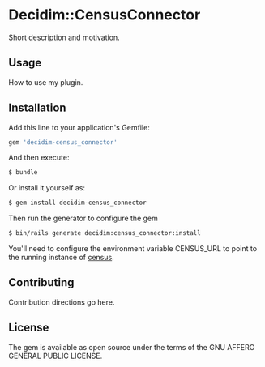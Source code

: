 # Decidim::CensusConnector
Short description and motivation.

## Usage
How to use my plugin.

## Installation
Add this line to your application's Gemfile:

```ruby
gem 'decidim-census_connector'
```

And then execute:
```bash
$ bundle
```

Or install it yourself as:
```bash
$ gem install decidim-census_connector
```

Then run the generator to configure the gem

```bash
$ bin/rails generate decidim:census_connector:install
```

You'll need to configure the environment variable CENSUS_URL to point to the
running instance of [census].

## Contributing
Contribution directions go here.

## License
The gem is available as open source under the terms of the GNU AFFERO GENERAL PUBLIC LICENSE.

[census]: https://github.com/podemos-info/census
